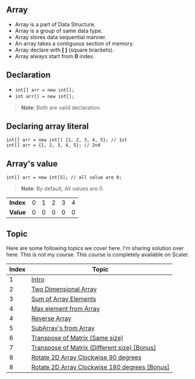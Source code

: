 ## Array

- Array is a part of Data Structure.
- Array is a group of same data type.
- Array stores data sequential manner.
- An array takes a contiguous section of memory.
- Array declare with <b>[ ]</b> (square brackets).
- Array always start from <b>0</b> index.

## Declaration

- ```int[] arr = new int[];```
- ```int arr[] = new int[];```

> **Note**: Both are valid declaration.

## Declaring array literal

```
int[] arr = new int[] {1, 2, 3, 4, 5}; // 1st
int[] arr = {1, 2, 3, 4, 5}; // 2nd
```

## Array's value

```
int[] arr = new int[5]; // all value are 0;
```

> **Note**: By default, All values are 0.

<table>
    <tr>
        <td><b>Index</b></td>
        <td>0</td>
        <td>1</td>
        <td>2</td>
        <td>3</td>
        <td>4</td>
    </tr>
    <tr>
        <td><b>Value</b></td>
        <td>0</td>
        <td>0</td>
        <td>0</td>
        <td>0</td>
        <td>0</td>
    </tr>
</table>

## Topic

<p>Here are some following topics we cover here. I'm sharing solution over here. This is not my course. This course is completely available on Scaler.</p>

<table>
    <thead>
        <th>Index</th>
        <th>Topic</th>
    </thead>
    <tbody>
        <tr>
            <td>1</td>
            <td><a href="Intro.java">Intro</a></td>
        </tr>
        <tr>
            <td>2</td>
            <td><a href="TwoDimArray.java">Two Dimensional Array</a></td>
        </tr>
        <tr>
            <td>3</td>
            <td><a href="SumOfArray.java">Sum of Array Elements</a></td>
        </tr>
        <tr>
            <td>4</td>
            <td><a href="MaxElementArray.java">Max element from Array</a></td>
        </tr>
        <tr>
            <td>4</td>
            <td><a href="ReverseArray.java">Reverse Array</a></td>
        </tr>
        <tr>
            <td>5</td>
            <td><a href="SubArray.java">SubArray's from Array</a></td>
        </tr>
        <tr>
            <td>6</td>
            <td><a href="TransposeMatrix.java">Transpose of Matrix (Same size)</a></td>
        </tr>
        <tr>
            <td>7</td>
            <td><a href="TransposeDiffMatrix.java">Transpose of Matrix (Different size) [Bonus]</a></td>
        </tr>
        <tr>
            <td>8</td>
            <td><a href="RotateArray.java">Rotate 2D Array Clockwise 90 degrees</a></td>
        </tr>
        <tr>
            <td>8</td>
            <td><a href="RotateArray180.java">Rotate 2D Array Clockwise 180 degrees [Bonus]</a></td>
        </tr>
    </tbody>
</table>
